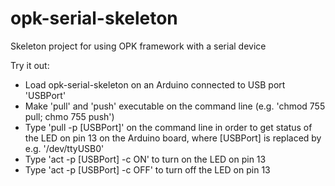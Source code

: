 # opk-serial-skeleton
Skeleton project for using OPK framework with a serial device

Try it out:

- Load opk-serial-skeleton on an Arduino connected to USB port 'USBPort'
- Make 'pull' and 'push' executable on the command line (e.g. 'chmod 755 pull; chmo 755 push')
- Type 'pull -p [USBPort]' on the command line in order to get status of the LED on pin 13 on the Arduino board, where [USBPort] is replaced by e.g. '/dev/ttyUSB0'
- Type 'act -p [USBPort] -c ON' to turn on the LED on pin 13
- Type 'act -p [USBPort] -c OFF' to turn off the LED on pin 13

